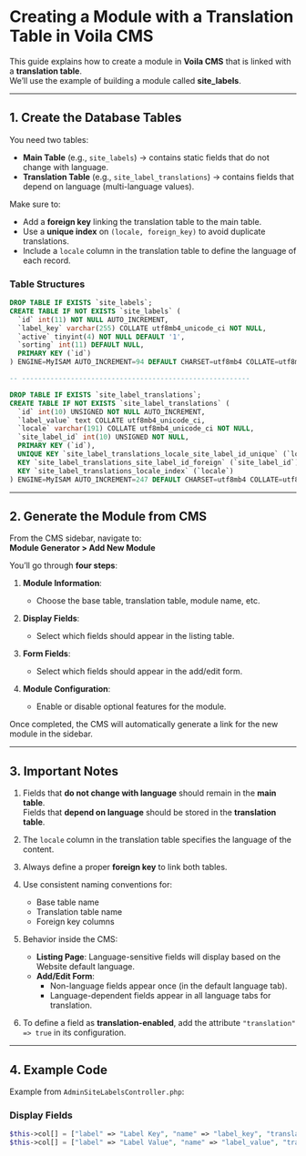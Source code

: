 # Creating a Module with a Translation Table in Voila CMS

This guide explains how to create a module in **Voila CMS** that is linked with a **translation table**.  
We’ll use the example of building a module called **site_labels**.

---

## 1. Create the Database Tables

You need two tables:  
- **Main Table** (e.g., `site_labels`) → contains static fields that do not change with language.  
- **Translation Table** (e.g., `site_label_translations`) → contains fields that depend on language (multi-language values).  

Make sure to:  
- Add a **foreign key** linking the translation table to the main table.  
- Use a **unique index** on `(locale, foreign_key)` to avoid duplicate translations.  
- Include a `locale` column in the translation table to define the language of each record.

### Table Structures

```sql
DROP TABLE IF EXISTS `site_labels`;
CREATE TABLE IF NOT EXISTS `site_labels` (
  `id` int(11) NOT NULL AUTO_INCREMENT,
  `label_key` varchar(255) COLLATE utf8mb4_unicode_ci NOT NULL,
  `active` tinyint(4) NOT NULL DEFAULT '1',
  `sorting` int(11) DEFAULT NULL,
  PRIMARY KEY (`id`)
) ENGINE=MyISAM AUTO_INCREMENT=94 DEFAULT CHARSET=utf8mb4 COLLATE=utf8mb4_unicode_ci;

-- --------------------------------------------------------

DROP TABLE IF EXISTS `site_label_translations`;
CREATE TABLE IF NOT EXISTS `site_label_translations` (
  `id` int(10) UNSIGNED NOT NULL AUTO_INCREMENT,
  `label_value` text COLLATE utf8mb4_unicode_ci,
  `locale` varchar(191) COLLATE utf8mb4_unicode_ci NOT NULL,
  `site_label_id` int(10) UNSIGNED NOT NULL,
  PRIMARY KEY (`id`),
  UNIQUE KEY `site_label_translations_locale_site_label_id_unique` (`locale`,`site_label_id`) USING BTREE,
  KEY `site_label_translations_site_label_id_foreign` (`site_label_id`),
  KEY `site_label_translations_locale_index` (`locale`)
) ENGINE=MyISAM AUTO_INCREMENT=247 DEFAULT CHARSET=utf8mb4 COLLATE=utf8mb4_unicode_ci;
```
---

## 2. Generate the Module from CMS

From the CMS sidebar, navigate to:  
**Module Generator > Add New Module**

You’ll go through **four steps**:

1. **Module Information**:  
   - Choose the base table, translation table, module name, etc.  

2. **Display Fields**:  
   - Select which fields should appear in the listing table.  

3. **Form Fields**:  
   - Select which fields should appear in the add/edit form.  

4. **Module Configuration**:  
   - Enable or disable optional features for the module.  

Once completed, the CMS will automatically generate a link for the new module in the sidebar.

---

## 3. Important Notes

1. Fields that **do not change with language** should remain in the **main table**.  
   Fields that **depend on language** should be stored in the **translation table**.  

2. The `locale` column in the translation table specifies the language of the content.  

3. Always define a proper **foreign key** to link both tables.  

4. Use consistent naming conventions for:  
   - Base table name  
   - Translation table name  
   - Foreign key columns  

5. Behavior inside the CMS:  
   - **Listing Page**: Language-sensitive fields will display based on the Website default language.  
   - **Add/Edit Form**:  
     - Non-language fields appear once (in the default language tab).  
     - Language-dependent fields appear in all language tabs for translation.  

6. To define a field as **translation-enabled**, add the attribute `"translation" => true` in its configuration.

---

## 4. Example Code

Example from `AdminSiteLabelsController.php`:  

### Display Fields
```php
$this->col[] = ["label" => "Label Key", "name" => "label_key", "translation" => false];
$this->col[] = ["label" => "Label Value", "name" => "label_value", "translation" => true];
```
